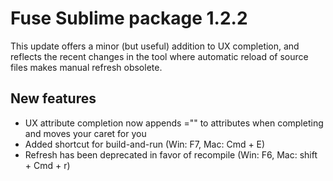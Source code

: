 # Fuse Sublime package 1.2.2
This update offers a minor (but useful) addition to UX completion, and reflects the recent changes in the tool where automatic reload of source files makes manual refresh obsolete.

## New features
* UX attribute completion now appends ="" to attributes when completing and moves your caret for you
* Added shortcut for build-and-run (Win: F7, Mac: Cmd + E)
* Refresh has been deprecated in favor of recompile (Win: F6, Mac: shift + Cmd + r) 
